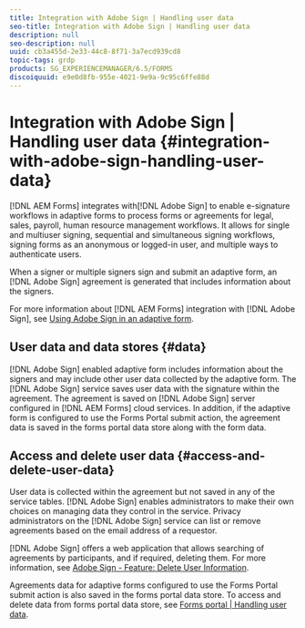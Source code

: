 ```yaml
---
title: Integration with Adobe Sign | Handling user data
seo-title: Integration with Adobe Sign | Handling user data
description: null
seo-description: null
uuid: cb3a455d-2e33-44c8-8f71-3a7ecd939cd8
topic-tags: grdp
products: SG_EXPERIENCEMANAGER/6.5/FORMS
discoiquuid: e9e0d8fb-955e-4021-9e9a-9c95c6ffe88d
---
```


# Integration with Adobe Sign | Handling user data {#integration-with-adobe-sign-handling-user-data}

[!DNL AEM Forms] integrates with[!DNL  Adobe Sign] to enable e-signature workflows in adaptive forms to process forms or agreements for legal, sales, payroll, human resource management workflows. It allows for single and multiuser signing, sequential and simultaneous signing workflows, signing forms as an anonymous or logged-in user, and multiple ways to authenticate users.

When a signer or multiple signers sign and submit an adaptive form, an [!DNL Adobe Sign] agreement is generated that includes information about the signers.

For more information about [!DNL AEM Forms] integration with [!DNL Adobe Sign], see [Using Adobe Sign in an adaptive form](/help/forms/using/working-with-adobe-sign.md).

## User data and data stores {#data}

[!DNL Adobe Sign] enabled adaptive form includes information about the signers and may include other user data collected by the adaptive form. The [!DNL Adobe Sign] service saves user data with the signature within the agreement. The agreement is saved on [!DNL Adobe Sign] server configured in [!DNL AEM Forms] cloud services. In addition, if the adaptive form is configured to use the Forms Portal submit action, the agreement data is saved in the forms portal data store along with the form data.

## Access and delete user data {#access-and-delete-user-data}

User data is collected within the agreement but not saved in any of the service tables. [!DNL Adobe Sign] enables administrators to make their own choices on managing data they control in the service. Privacy administrators on the [!DNL Adobe Sign] service can list or remove agreements based on the email address of a requestor.

[!DNL Adobe Sign] offers a web application that allows searching of agreements by participants, and if required, deleting them. For more information, see [Adobe Sign - Feature: Delete User Information](https://helpx.adobe.com/sign/help/adobesign_gdpr_user_deletion.html).

Agreements data for adaptive forms configured to use the Forms Portal submit action is also saved in the forms portal data store. To access and delete data from forms portal data store, see [Forms portal | Handling user data](/help/forms/using/forms-portal-handling-user-data.md).
